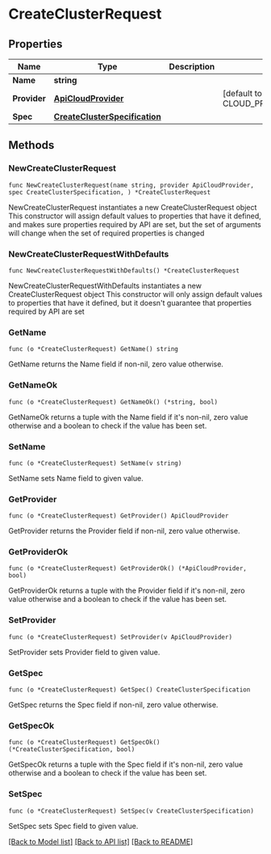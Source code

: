 # CreateClusterRequest

## Properties

Name | Type | Description | Notes
------------ | ------------- | ------------- | -------------
**Name** | **string** |  | 
**Provider** | [**ApiCloudProvider**](ApiCloudProvider.md) |  | [default to CLOUD_PROVIDER_UNSPECIFIED]
**Spec** | [**CreateClusterSpecification**](CreateClusterSpecification.md) |  | 

## Methods

### NewCreateClusterRequest

`func NewCreateClusterRequest(name string, provider ApiCloudProvider, spec CreateClusterSpecification, ) *CreateClusterRequest`

NewCreateClusterRequest instantiates a new CreateClusterRequest object
This constructor will assign default values to properties that have it defined,
and makes sure properties required by API are set, but the set of arguments
will change when the set of required properties is changed

### NewCreateClusterRequestWithDefaults

`func NewCreateClusterRequestWithDefaults() *CreateClusterRequest`

NewCreateClusterRequestWithDefaults instantiates a new CreateClusterRequest object
This constructor will only assign default values to properties that have it defined,
but it doesn't guarantee that properties required by API are set

### GetName

`func (o *CreateClusterRequest) GetName() string`

GetName returns the Name field if non-nil, zero value otherwise.

### GetNameOk

`func (o *CreateClusterRequest) GetNameOk() (*string, bool)`

GetNameOk returns a tuple with the Name field if it's non-nil, zero value otherwise
and a boolean to check if the value has been set.

### SetName

`func (o *CreateClusterRequest) SetName(v string)`

SetName sets Name field to given value.


### GetProvider

`func (o *CreateClusterRequest) GetProvider() ApiCloudProvider`

GetProvider returns the Provider field if non-nil, zero value otherwise.

### GetProviderOk

`func (o *CreateClusterRequest) GetProviderOk() (*ApiCloudProvider, bool)`

GetProviderOk returns a tuple with the Provider field if it's non-nil, zero value otherwise
and a boolean to check if the value has been set.

### SetProvider

`func (o *CreateClusterRequest) SetProvider(v ApiCloudProvider)`

SetProvider sets Provider field to given value.


### GetSpec

`func (o *CreateClusterRequest) GetSpec() CreateClusterSpecification`

GetSpec returns the Spec field if non-nil, zero value otherwise.

### GetSpecOk

`func (o *CreateClusterRequest) GetSpecOk() (*CreateClusterSpecification, bool)`

GetSpecOk returns a tuple with the Spec field if it's non-nil, zero value otherwise
and a boolean to check if the value has been set.

### SetSpec

`func (o *CreateClusterRequest) SetSpec(v CreateClusterSpecification)`

SetSpec sets Spec field to given value.



[[Back to Model list]](../README.md#documentation-for-models) [[Back to API list]](../README.md#documentation-for-api-endpoints) [[Back to README]](../README.md)


